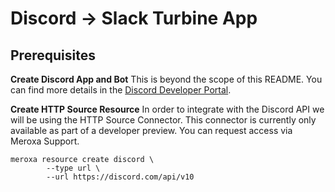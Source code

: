 # Discord -> Slack Turbine App

## Prerequisites

**Create Discord App and Bot**
This is beyond the scope of this README. You can find more details in the [Discord Developer Portal](https://discord.com/developers/docs/intro).

**Create HTTP Source Resource**
In order to integrate with the Discord API we will be using the HTTP Source Connector. This connector is currently only
available as part of a developer preview. You can request access via Meroxa Support.

```shell
meroxa resource create discord \
        --type url \
        --url https://discord.com/api/v10
```